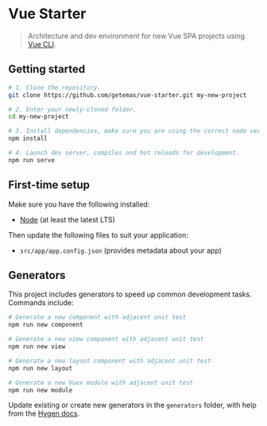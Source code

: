 # Vue Starter

> Architecture and dev environment for new Vue SPA projects using [Vue CLI](https://github.com/vuejs/vue-cli).

## Getting started

```bash
# 1. Clone the repository.
git clone https://github.com/getemas/vue-starter.git my-new-project

# 2. Enter your newly-cloned folder.
cd my-new-project

# 3. Install dependencies, make sure you are using the correct node version.
npm install

# 4. Launch dev server, compiles and hot reloads for development.
npm run serve
```

## First-time setup

Make sure you have the following installed:

- [Node](https://nodejs.org/en/) (at least the latest LTS)

Then update the following files to suit your application:

- `src/app/app.config.json` (provides metadata about your app)

## Generators

This project includes generators to speed up common development tasks. Commands include:

```bash
# Generate a new component with adjacent unit test
npm run new component

# Generate a new view component with adjacent unit test
npm run new view

# Generate a new layout component with adjacent unit test
npm run new layout

# Generate a new Vuex module with adjacent unit test
npm run new module
```

Update existing or create new generators in the `generators` folder, with help from the [Hygen docs](http://www.hygen.io/).
